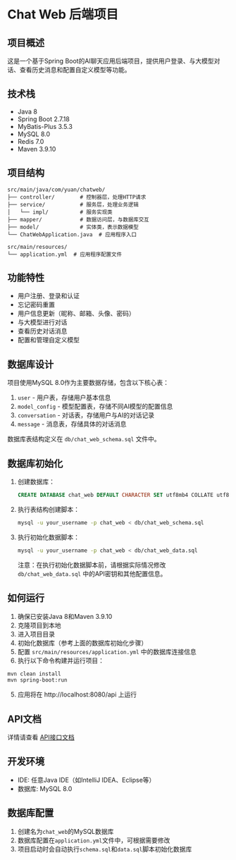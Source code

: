 # Chat Web 后端项目

## 项目概述

这是一个基于Spring Boot的AI聊天应用后端项目，提供用户登录、与大模型对话、查看历史消息和配置自定义模型等功能。

## 技术栈

- Java 8
- Spring Boot 2.7.18
- MyBatis-Plus 3.5.3
- MySQL 8.0
- Redis 7.0
- Maven 3.9.10

## 项目结构

```
src/main/java/com/yuan/chatweb/
├── controller/        # 控制器层，处理HTTP请求
├── service/           # 服务层，处理业务逻辑
│   └── impl/          # 服务实现类
├── mapper/            # 数据访问层，与数据库交互
├── model/             # 实体类，表示数据模型
└── ChatWebApplication.java  # 应用程序入口

src/main/resources/
└── application.yml  # 应用程序配置文件
```

## 功能特性

- 用户注册、登录和认证
- 忘记密码重置
- 用户信息更新（昵称、邮箱、头像、密码）
- 与大模型进行对话
- 查看历史对话消息
- 配置和管理自定义模型

## 数据库设计

项目使用MySQL 8.0作为主要数据存储，包含以下核心表：

1. `user` - 用户表，存储用户基本信息
2. `model_config` - 模型配置表，存储不同AI模型的配置信息
3. `conversation` - 对话表，存储用户与AI的对话记录
4. `message` - 消息表，存储具体的对话消息

数据库表结构定义在 `db/chat_web_schema.sql` 文件中。

## 数据库初始化

1. 创建数据库：
   ```sql
   CREATE DATABASE chat_web DEFAULT CHARACTER SET utf8mb4 COLLATE utf8mb4_unicode_ci;
   ```

2. 执行表结构创建脚本：
   ```bash
   mysql -u your_username -p chat_web < db/chat_web_schema.sql
   ```

3. 执行初始化数据脚本：
   ```bash
   mysql -u your_username -p chat_web < db/chat_web_data.sql
   ```

   注意：在执行初始化数据脚本前，请根据实际情况修改 `db/chat_web_data.sql` 中的API密钥和其他配置信息。

## 如何运行

1. 确保已安装Java 8和Maven 3.9.10
2. 克隆项目到本地
3. 进入项目目录
4. 初始化数据库（参考上面的数据库初始化步骤）
5. 配置 `src/main/resources/application.yml` 中的数据库连接信息
6. 执行以下命令构建并运行项目：

```bash
mvn clean install
mvn spring-boot:run
```

5. 应用将在 http://localhost:8080/api 上运行


## API文档

详情请查看 [API接口文档](doc/API.md)

## 开发环境

- IDE: 任意Java IDE（如IntelliJ IDEA、Eclipse等）
- 数据库: MySQL 8.0

## 数据库配置

1. 创建名为`chat_web`的MySQL数据库
2. 数据库配置在`application.yml`文件中，可根据需要修改
3. 项目启动时会自动执行`schema.sql`和`data.sql`脚本初始化数据库
